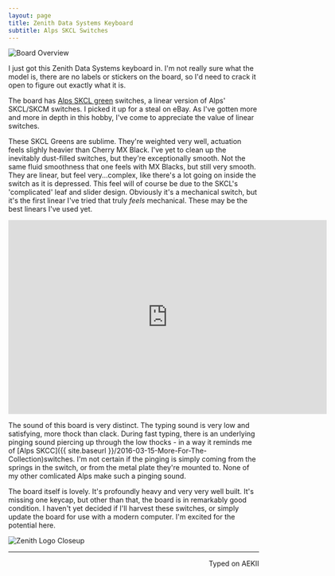 ```yaml
---
layout: page
title: Zenith Data Systems Keyboard
subtitle: Alps SKCL Switches
---
```


![Board Overview](http://imgur.com/cME42jh.jpg)

I just got this Zenith Data Systems keyboard in. I'm not really sure what the model is, there are no labels or stickers on the board, so I'd need to crack it open to figure out exactly what it is. 

The board has [Alps SKCL green](https://deskthority.net/wiki/Alps_SKCL_Green) switches, a linear version of Alps' SKCL/SKCM switches. I picked it up for a steal on eBay. As I've gotten more and more in depth in this hobby, I've come to appreciate the value of linear switches. 

These SKCL Greens are sublime. They're weighted very well, actuation feels slighly heavier than Cherry MX Black. I've yet to clean up the inevitably dust-filled switches, but they're exceptionally smooth. Not the same fluid smoothness that one feels with MX Blacks, but still very smooth. They are linear, but feel very...complex, like there's a lot going on inside the switch as it is depressed. This feel will of course be due to the SKCL's 'complicated' leaf and slider design. Obviously it's a mechanical switch, but it's the first linear I've tried that truly _feels_ mechanical. These may be the best linears I've used yet.

<div class="video-container"><iframe title="YouTube video player" class="youtube-player" type="text/html"
width="640" height="390" src="http://www.youtube.com/embed/EQRfP_x0PJE"
frameborder="0" allowFullScreen></iframe></div>

The sound of this board is very distinct. The typing sound is very low and satisfying, more thock than clack. During fast typing, there is an underlying pinging sound piercing up through the low thocks - in a way it reminds me of [Alps SKCC]({{ site.baseurl }}/2016-03-15-More-For-The-Collection)switches. I'm not certain if the pinging is simply coming from the springs in the switch, or from the metal plate they're mounted to. None of my other comlicated Alps make such a pinging sound. 

The board itself is lovely. It's profoundly heavy and very very well built. It's missing one keycap, but other than that, the board is in remarkably good condition. I haven't yet decided if I'll harvest these switches, or simply update the board for use with a modern computer. I'm excited for the potential here. 

![Zenith Logo Closeup](http://imgur.com/vhFxkuk.jpg)

---
<p align="right">Typed on AEKII</p>
